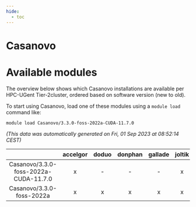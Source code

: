 ```yaml
---
hide:
  - toc
---
```


Casanovo
========

# Available modules


The overview below shows which Casanovo installations are available per HPC-UGent Tier-2cluster, ordered based on software version (new to old).

To start using Casanovo, load one of these modules using a `module load` command like:

```shell
module load Casanovo/3.3.0-foss-2022a-CUDA-11.7.0
```

*(This data was automatically generated on Fri, 01 Sep 2023 at 08:52:14 CEST)*  

| |accelgor|doduo|donphan|gallade|joltik|skitty|swalot|victini|
| :---: | :---: | :---: | :---: | :---: | :---: | :---: | :---: | :---: |
|Casanovo/3.3.0-foss-2022a-CUDA-11.7.0|x|-|-|-|x|-|-|-|
|Casanovo/3.3.0-foss-2022a|x|x|x|x|x|x|x|x|
